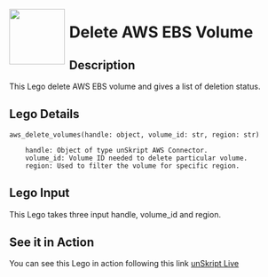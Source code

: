 [<img align="left" src="https://unskript.com/assets/favicon.png" width="100" height="100" style="padding-right: 5px">](https://unskript.com/assets/favicon.png) 
<h1>Delete AWS EBS Volume </h1>

## Description
This Lego delete AWS EBS volume and gives a list of deletion status.


## Lego Details

    aws_delete_volumes(handle: object, volume_id: str, region: str)

        handle: Object of type unSkript AWS Connector.
        volume_id: Volume ID needed to delete particular volume.
        region: Used to filter the volume for specific region.

## Lego Input
This Lego takes three input handle, volume_id and region.


## See it in Action

You can see this Lego in action following this link [unSkript Live](https://unskript.com)